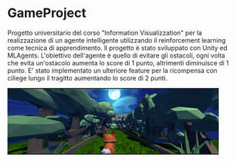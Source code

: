 # GameProject
Progetto universitario del corso "Information Visualizzation" per la realizzazione di un agente intelligente utilizzando il reinforcement learning come tecnica di apprendimento. 
Il progetto è stato sviluppato con Unity ed MLAgents. L'obiettivo dell'agente è quello di evitare gli ostacoli, ogni volta che evita un'ostacolo aumenta lo score di 1 punto, altrimenti diminuisce di 1 punto. E' stato implementato un ulteriore feature per la ricompensa con ciliege lungo il tragitto aumentando lo score di 2 punti.

![Alt Text](https://github.com/AntonioCimino/GameProject/blob/master/examples.gif)
